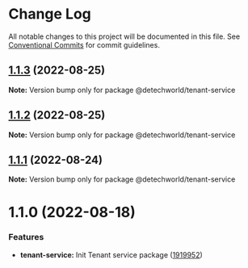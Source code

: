 # Change Log

All notable changes to this project will be documented in this file.
See [Conventional Commits](https://conventionalcommits.org) for commit guidelines.

## [1.1.3](https://github.com/detechworld/tto-packages/compare/@detechworld/tenant-service@1.1.2...@detechworld/tenant-service@1.1.3) (2022-08-25)

**Note:** Version bump only for package @detechworld/tenant-service





## [1.1.2](https://github.com/detechworld/tto-packages/compare/@detechworld/tenant-service@1.1.1...@detechworld/tenant-service@1.1.2) (2022-08-25)

**Note:** Version bump only for package @detechworld/tenant-service





## [1.1.1](https://github.com/detechworld/tto-packages/compare/@detechworld/tenant-service@1.1.0...@detechworld/tenant-service@1.1.1) (2022-08-24)

**Note:** Version bump only for package @detechworld/tenant-service





# 1.1.0 (2022-08-18)


### Features

* **tenant-service:** Init Tenant service package ([1919952](https://github.com/detechworld/tto-packages/commit/191995228d892e0472a2c051e44e47337d662602))
